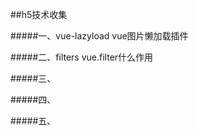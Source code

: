 ##h5技术收集

#####一、vue-lazyload  vue图片懒加载插件



#####二、filters  vue.filter什么作用



#####三、


#####四、



#####五、
